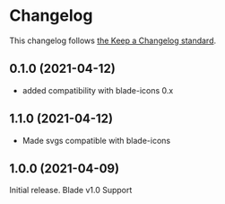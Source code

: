 # Changelog

This changelog follows [the Keep a Changelog standard](https://keepachangelog.com).

## 0.1.0 (2021-04-12)
* added compatibility with blade-icons 0.x

## 1.1.0 (2021-04-12)
* Made svgs compatible with blade-icons

## 1.0.0 (2021-04-09)

Initial release.
Blade v1.0 Support
